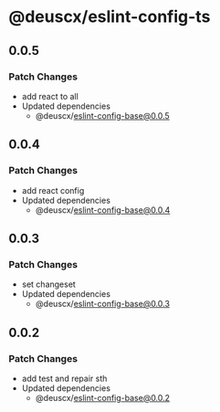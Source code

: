 # @deuscx/eslint-config-ts

## 0.0.5

### Patch Changes

- add react to all
- Updated dependencies
  - @deuscx/eslint-config-base@0.0.5

## 0.0.4

### Patch Changes

- add react config
- Updated dependencies
  - @deuscx/eslint-config-base@0.0.4

## 0.0.3

### Patch Changes

- set changeset
- Updated dependencies
  - @deuscx/eslint-config-base@0.0.3

## 0.0.2

### Patch Changes

- add test and repair sth
- Updated dependencies
  - @deuscx/eslint-config-base@0.0.2
